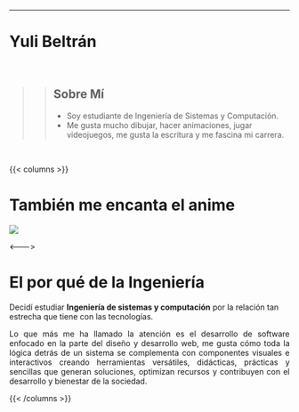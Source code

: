 ***
# **Yuli Beltrán**
<br>

>> ## **Sobre Mí**
>> * Soy estudiante de Ingeniería de Sistemas y Computación.
>> * Me gusta mucho dibujar, hacer animaciones, jugar videojuegos, me gusta la escritura y me fascina mi carrera.

<br>

{{< columns >}} <!-- begin columns block -->
# También me encanta el anime

<img src="/showcase/sketches/depthPerception/Konata.png"><p style="text-align: justify;">

<---> <!-- magic separator, between columns -->

# El por qué de la Ingeniería

Decidí estudiar  <b>Ingeniería de sistemas y computación</b> por la relación tan estrecha que tiene con las tecnologías.</p><p style="text-align: justify;">Lo que más me ha llamado la atención es el desarrollo de software enfocado en la parte del diseño y desarrollo web, me gusta cómo toda la lógica detrás de un sistema se complementa con componentes visuales e interactivos creando herramientas versátiles, didácticas, prácticas y sencillas que generan soluciones, optimizan recursos y contribuyen con el desarrollo y bienestar de la sociedad.</p>
{{< /columns >}}
